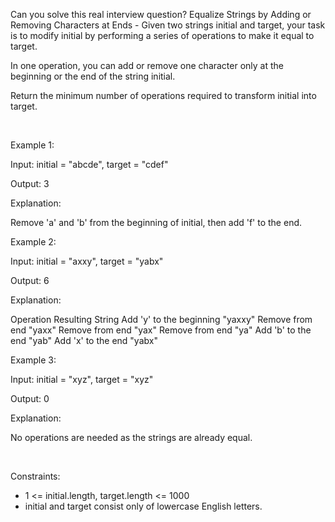 Can you solve this real interview question? Equalize Strings by Adding or Removing Characters at Ends - Given two strings initial and target, your task is to modify initial by performing a series of operations to make it equal to target.

In one operation, you can add or remove one character only at the beginning or the end of the string initial.

Return the minimum number of operations required to transform initial into target.

 

Example 1:

Input: initial = "abcde", target = "cdef"

Output: 3

Explanation:

Remove 'a' and 'b' from the beginning of initial, then add 'f' to the end.

Example 2:

Input: initial = "axxy", target = "yabx"

Output: 6

Explanation:

Operation Resulting String Add 'y' to the beginning "yaxxy" Remove from end "yaxx" Remove from end "yax" Remove from end "ya" Add 'b' to the end "yab" Add 'x' to the end "yabx"

Example 3:

Input: initial = "xyz", target = "xyz"

Output: 0

Explanation:

No operations are needed as the strings are already equal.

 

Constraints:

 * 1 <= initial.length, target.length <= 1000
 * initial and target consist only of lowercase English letters.